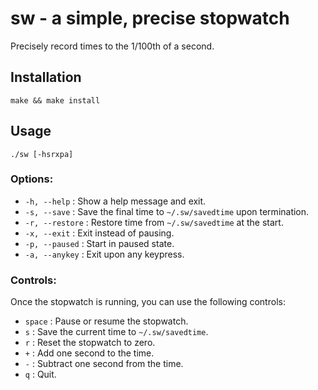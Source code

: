 # sw - a simple, precise stopwatch

Precisely record times to the 1/100th of a second.

## Installation

`make && make install`

## Usage

```
./sw [-hsrxpa]
```

### Options:
- `-h, --help` : Show a help message and exit.
- `-s, --save` : Save the final time to `~/.sw/savedtime` upon termination.
- `-r, --restore` : Restore time from `~/.sw/savedtime` at the start.
- `-x, --exit` : Exit instead of pausing.
- `-p, --paused` : Start in paused state.
- `-a, --anykey` : Exit upon any keypress.

### Controls:

Once the stopwatch is running, you can use the following controls:

- `space` : Pause or resume the stopwatch.
- `s` : Save the current time to `~/.sw/savedtime`.
- `r` : Reset the stopwatch to zero.
- `+` : Add one second to the time.
- `-` : Subtract one second from the time.
- `q` : Quit.
